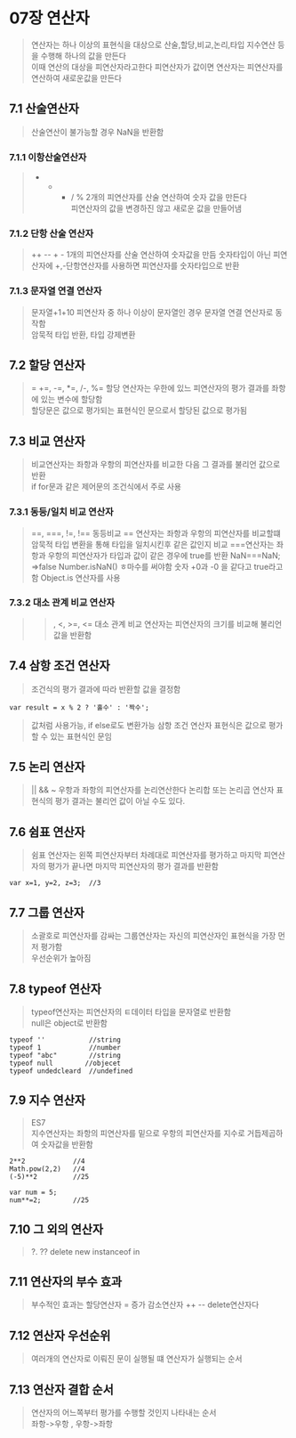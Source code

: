 # 07장 연산자
>연산자는 하나 이상의 표현식을 대상으로 산술,할당,비교,논리,타입 지수연산 등을 수행해 하나의 값을 만든다  
>이때 연산의 대상을 피연산자라고한다
>피연산자가 값이면 연산자는 피연산자를 연산하여 새로운값을 만든다  

## 7.1 산술연산자  
>산술연산이 불가능할 경우 NaN을 반환함

### 7.1.1 이항산술연산자
>+ - * / %
>2개의 피연산자를 산술 연산하여 숫자 값을 만든다  
>피연산자의 값을 변경하진 않고 새로운 값을 만들어냄

### 7.1.2 단항 산술 연산자
>++ -- + -
>1개의 피연산자를 산술 연산하여 숫자값을 만듬
>숫자타입이 아닌 피연산자에 +,-단항연산자를 사용하면 피연산자를 숫자타입으로 반환


### 7.1.3 문자열 연결 연산자
>문자열+1+10
>피연산자 중 하나 이상이 문자열인 경우 문자열 연결 연산자로 동작함  
>암묵적 타입 반환, 타입 강제변환


## 7.2 할당 연산자
> = +=, -=, *=, /-, %=
>할당 연산자는 우한에 있느 피연산자의 평가 결과를 좌항에 있는 변수에 할당함  
>할당문은 값으로 평가되는 표현식인 문으로서 할당된 값으로 평가됨

## 7.3 비교 연산자
>비교연산자는 좌항과 우항의 피연산자를 비교한 다음 그 결과를 불리언 값으로 반환  
>if for문과 같은 제어문의 조건식에서 주로 사용

### 7.3.1 동등/일치 비교 연산자
>==, ===, !=, !==
>동등비교 == 연산자는 좌항과 우항의 피연산자를 비교할떄 암묵적 타입 변환을 통해 타입을 일치시킨후 같은 값인지 비교
>===연산자는 좌항과 우항의 피연산자가 타입과 값이 같은 경우에 true를 반환
>NaN===NaN;   =>false       Number.isNaN() ㅎ마수를 써야함
>숫자 +0과 -0 을 같다고 true라고함
>Object.is 연산자를 사용

### 7.3.2 대소 관계 비교 연산자
>>, <, >=, <=
>대소 관계 비교 연산자는 피연산자의 크기를 비교해 불리언 값을 반환함

## 7.4 삼항 조건 연산자
>조건식의 평가 결과에 따라 반환할 값을 결정함
```
var result = x % 2 ? '홀수' : '짝수';
```
>값처럼 사용가능, if else로도 변환가능
>삼항 조건 연산자 표현식은 값으로 평가 할 수 있는 표현식인 문임


## 7.5 논리 연산자
>|| && ~
>우항과 좌항의 피연산자를 논리연산한다
>논리합 또는 논리곱 연산자 표현식의 평가 결과는 불리언 값이 아닐 수도 있다.

## 7.6 쉼표 연산자
>쉼표 연산자는 왼쪽 피연산자부터 차례대로 피연산자를 평가하고 마지막 피연산자의 평가가 끝나면 마지막 피연산자의 평가 결과를 반환함
```
var x=1, y=2, z=3;  //3
```

## 7.7 그룹 연산자
>소괄호로 피연산자를 감싸는 그룹연산자는 자신의 피연산자인 표현식을 가장 먼저 평가함   
>우선순위가 높아짐

## 7.8 typeof 연산자
>typeof연산자는 피연산자의 ㅌ데이터 타입을 문자열로 반환함  
>null은 object로 반환함
```
typeof ''           //string
typeof 1            //number
typeof "abc"        //string
typeof null        //objecet
typeof undedcleard  //undefined
```

## 7.9 지수 연산자
>ES7   
>지수연산자는 좌항의 피연산자를 밑으로 우항의 피연산자를 지수로 거듭제곱하여 숫자값을 반환함
```
2**2            //4
Math.pow(2,2)   //4
(-5)**2         //25

var num = 5;
num**=2;        //25
```

## 7.10 그 외의 연산자
>?. ?? delete new instanceof in

## 7.11 연산자의 부수 효과
>부수적인 효과는 할당연산자 = 증가 감소연산자 ++ -- delete연산자다

## 7.12 연산자 우선순위
>여러개의 연산자로 이뤄진 문이 실행될 떄 연산자가 실행되는 순서

## 7.13 연산자 결합 순서
>연산자의 어느쪽부터 평가를 수행할 것인지 나타내는 순서  
>좌항->우항 ,  우항->좌항
